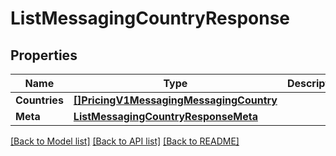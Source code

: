 # ListMessagingCountryResponse

## Properties
Name | Type | Description | Notes
------------ | ------------- | ------------- | -------------
**Countries** | [**[]PricingV1MessagingMessagingCountry**](pricing.v1.messaging.messaging_country.md) |  |[optional] 
**Meta** | [**ListMessagingCountryResponseMeta**](ListMessagingCountryResponse_meta.md) |  |[optional] 

[[Back to Model list]](../README.md#documentation-for-models) [[Back to API list]](../README.md#documentation-for-api-endpoints) [[Back to README]](../README.md)


